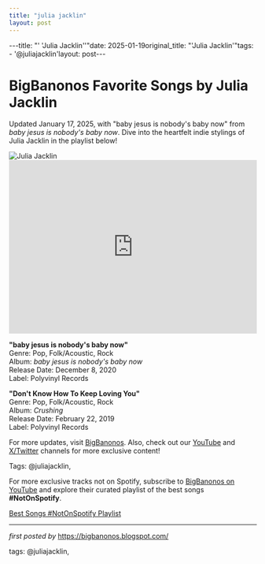 ```yaml
---
title: "julia jacklin"
layout: post
---
```

---title: "' 'Julia Jacklin''"date: 2025-01-19original_title: "'Julia Jacklin'"tags:  - '@juliajacklin'layout: post---<!-- Title of the Post --><h1 >BigBanonos Favorite Songs by Julia Jacklin</h1> <!-- Introductory Text --><p >Updated January 17, 2025, with "baby jesus is nobody's baby now" from <em>baby jesus is nobody's baby now</em>. Dive into the heartfelt indie stylings of Julia Jacklin in the playlist below!</p> <!-- Featured Image --><div > <img src="https://i.scdn.co/image/ab67616d0000b273e17d7a15cf864f9920271304" alt="Julia Jacklin" /></div> <!-- Spotify Embed --><div > <iframe src="https://open.spotify.com/embed/playlist/3bxLXcd0Plt6JBDJUDUroa?utm_source=generator" width="100%" height="352" frameborder="0" allowfullscreen="" allow="autoplay; clipboard-write; encrypted-media; fullscreen; picture-in-picture" loading="lazy"></iframe></div> <!-- Song Information --><div > <p><strong>"baby jesus is nobody's baby now"</strong><br> Genre: Pop, Folk/Acoustic, Rock<br> Album: <em>baby jesus is nobody's baby now</em><br> Release Date: December 8, 2020<br> Label: Polyvinyl Records</p> <p><strong>"Don't Know How To Keep Loving You"</strong><br> Genre: Pop, Folk/Acoustic, Rock<br> Album: <em>Crushing</em><br> Release Date: February 22, 2019<br> Label: Polyvinyl Records</p></div> <!-- Footer Links --><div > <p>For more updates, visit <a href="https://bigbanonos.blogspot.com/" target="_blank">BigBanonos</a>. Also, check out our <a href="https://www.youtube.com/@BigBanonos" target="_blank">YouTube</a> and <a href="https://x.com/bigbanonos" target="_blank">X/Twitter</a> channels for more exclusive content!</p></div> <!-- Tags --><p >Tags: @juliajacklin,</p><!--Subscribe and Playlist Links--><div>    <p>For more exclusive tracks not on Spotify, subscribe to <a href="https://www.youtube.com/@BigBanonos" target="_blank">BigBanonos on YouTube</a> and explore their curated playlist of the best songs <strong>#NotOnSpotify</strong>.</p>    <p><a href="https://www.youtube.com/playlist?list=PLtuNtuTatqI0kFahUCbtbfenC_ET5O_tr" target="_blank">Best Songs #NotOnSpotify Playlist<br /></a></p></div><hr /><p><em>first posted by</em> <a href="https://bigbanonos.blogspot.com/" rel="noopener" target="_new">https://bigbanonos.blogspot.com/</a></p><p>tags: @juliajacklin,</p>